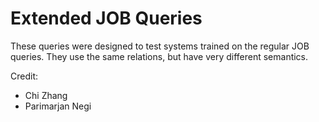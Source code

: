# Extended JOB Queries

These queries were designed to test systems trained on the regular JOB queries. They use the same relations, but have very different semantics.

Credit:

* Chi Zhang
* Parimarjan Negi
